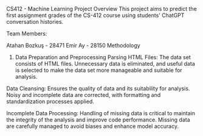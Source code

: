 CS412 - Machine Learning Project
Overview
This project aims to predict the first assignment grades of the CS-412 course using students' ChatGPT conversation histories.

Team Members:

Atahan Bozkuş - 28471
Emir Ay - 28150
Methodology
1) Data Preparation and Preprocessing
Parsing HTML Files: The data set consists of HTML files. Unnecessary data is eliminated, and useful data is selected to make the data set more manageable and suitable for analysis.

Data Cleansing: Ensures the quality of data and its suitability for analysis. Noisy and incomplete data are corrected, with formatting and standardization processes applied.

Incomplete Data Processing: Handling of missing data is critical to maintain the integrity of the analysis and improve code performance. Missing data are carefully managed to avoid biases and enhance model accuracy.
